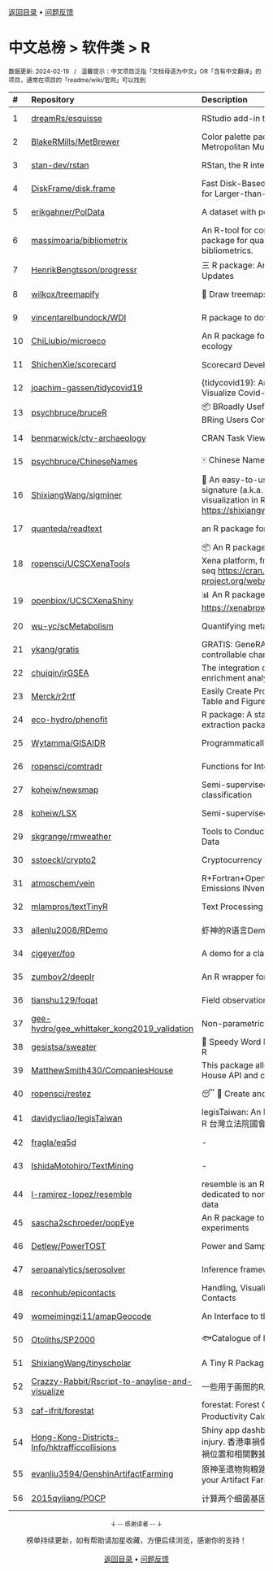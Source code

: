 <a href="https://gitee.com/GrowingGit/GitHub-Chinese-Top-Charts#github中文排行榜">返回目录</a> • <a href="/content/docs/feedback.md">问题反馈</a>

# 中文总榜 > 软件类 > R
<sub>数据更新: 2024-02-19&nbsp;&nbsp;&nbsp;/&nbsp;&nbsp;&nbsp;温馨提示：中文项目泛指「文档母语为中文」OR「含有中文翻译」的项目，通常在项目的「readme/wiki/官网」可以找到</sub>

|#|Repository|Description|Stars|Updated|
|:-|:-|:-|:-|:-|
|1|[dreamRs/esquisse](https://github.com/dreamRs/esquisse)|RStudio add-in to make plots interactively with ggplot2|1717|2024-01-10|
|2|[BlakeRMills/MetBrewer](https://github.com/BlakeRMills/MetBrewer)|Color palette package in R inspired by works at the Metropolitan Museum of Art in New York|1023|2023-09-30|
|3|[stan-dev/rstan](https://github.com/stan-dev/rstan)|RStan, the R interface to Stan|987|2024-02-18|
|4|[DiskFrame/disk.frame](https://github.com/DiskFrame/disk.frame)|Fast Disk-Based Parallelized Data Manipulation Framework for Larger-than-RAM Data|590|2024-02-05|
|5|[erikgahner/PolData](https://github.com/erikgahner/PolData)|A dataset with political datasets|492|2024-02-16|
|6|[massimoaria/bibliometrix](https://github.com/massimoaria/bibliometrix)|An R-tool for comprehensive science mapping analysis. A package for quantitative research in scientometrics and bibliometrics.|442|2024-02-13|
|7|[HenrikBengtsson/progressr](https://github.com/HenrikBengtsson/progressr)|三 R package: An Inclusive, Unifying API for Progress Updates|271|2023-12-12|
|8|[wilkox/treemapify](https://github.com/wilkox/treemapify)|🌳 Draw treemaps in ggplot2|207|2023-10-17|
|9|[vincentarelbundock/WDI](https://github.com/vincentarelbundock/WDI)|R package to download World Bank data|195|2023-11-23|
|10|[ChiLiubio/microeco](https://github.com/ChiLiubio/microeco)|An R package for data analysis in microbial community ecology|157|2024-02-18|
|11|[ShichenXie/scorecard](https://github.com/ShichenXie/scorecard)|Scorecard Development in R, 评分卡|156|2023-09-14|
|12|[joachim-gassen/tidycovid19](https://github.com/joachim-gassen/tidycovid19)|{tidycovid19}: An R Package to Download, Tidy and Visualize Covid-19 Related Data|145|2024-02-18|
|13|[psychbruce/bruceR](https://github.com/psychbruce/bruceR)|📦 BRoadly Useful Convenient and Efficient R functions that BRing Users Concise and Elegant R data analyses.|142|2023-10-01|
|14|[benmarwick/ctv-archaeology](https://github.com/benmarwick/ctv-archaeology)|CRAN Task View: Archaeological Science|141|2024-01-31|
|15|[psychbruce/ChineseNames](https://github.com/psychbruce/ChineseNames)|🀄 Chinese Name Database (1930-2008).|129|2023-09-27|
|16|[ShixiangWang/sigminer](https://github.com/ShixiangWang/sigminer)|🌲 An easy-to-use and scalable toolkit for genomic alteration signature (a.k.a. mutational signature) analysis and visualization in R https://shixiangwang.github.io/sigminer/reference/index.html|127|2024-01-03|
|17|[quanteda/readtext](https://github.com/quanteda/readtext)|an R package for reading text files|113|2024-02-01|
|18|[ropensci/UCSCXenaTools](https://github.com/ropensci/UCSCXenaTools)|:package: An R package for accessing genomics data from UCSC Xena platform, from cancer multi-omics to single-cell RNA-seq https://cran.r-project.org/web/packages/UCSCXenaTools/|93|2024-01-13|
|19|[openbiox/UCSCXenaShiny](https://github.com/openbiox/UCSCXenaShiny)|📊 An R package for interactively exploring UCSC Xena https://xenabrowser.net/datapages/|82|2024-02-13|
|20|[wu-yc/scMetabolism](https://github.com/wu-yc/scMetabolism)|Quantifying metabolism activity at the single-cell resolution|75|2024-02-08|
|21|[ykang/gratis](https://github.com/ykang/gratis)|GRATIS: GeneRAting TIme Series with diverse and controllable characteristics|75|2023-08-29|
|22|[chuiqin/irGSEA](https://github.com/chuiqin/irGSEA)|The integration of single cell rank-based gene set enrichment analysis|71|2024-01-02|
|23|[Merck/r2rtf](https://github.com/Merck/r2rtf)|Easily Create Production-Ready Rich Text Format (RTF) Table and Figure|71|2024-02-08|
|24|[eco-hydro/phenofit](https://github.com/eco-hydro/phenofit)|R package: A state-of-the-art Vegetation Phenology extraction package, phenofit|66|2024-01-23|
|25|[Wytamma/GISAIDR](https://github.com/Wytamma/GISAIDR)|Programmatically interact with the GISAID database.|61|2024-02-01|
|26|[ropensci/comtradr](https://github.com/ropensci/comtradr)|Functions for Interacting with the UN Comtrade API|58|2024-02-15|
|27|[koheiw/newsmap](https://github.com/koheiw/newsmap)|Semi-supervised algorithm for geographical document classification|56|2024-01-31|
|28|[koheiw/LSX](https://github.com/koheiw/LSX)|Semi-supervised algorithm for document scaling|52|2024-02-18|
|29|[skgrange/rmweather](https://github.com/skgrange/rmweather)|Tools to Conduct Meteorological Normalisation on Air Quality Data|44|2023-11-21|
|30|[sstoeckl/crypto2](https://github.com/sstoeckl/crypto2)|Cryptocurrency Market Data|43|2024-01-29|
|31|[atmoschem/vein](https://github.com/atmoschem/vein)| R+Fortran+OpenMP package to estimate Vehicular Emissions INventories VEIN. |42|2024-01-21|
|32|[mlampros/textTinyR](https://github.com/mlampros/textTinyR)|Text Processing for Small or Big Data Files in R|38|2023-12-05|
|33|[allenlu2008/RDemo](https://github.com/allenlu2008/RDemo)|虾神的R语言Demo|35|2023-09-05|
|34|[cjgeyer/foo](https://github.com/cjgeyer/foo)|A demo for a class|34|2024-01-23|
|35|[zumbov2/deeplr](https://github.com/zumbov2/deeplr)|An R wrapper for the DeepL Translator API|33|2023-11-03|
|36|[tianshu129/foqat](https://github.com/tianshu129/foqat)|Field observation quick analysis toolkit|31|2023-10-01|
|37|[gee-hydro/gee_whittaker_kong2019_validation](https://github.com/gee-hydro/gee_whittaker_kong2019_validation)|Non-parametric weighted Whittaker smoothing|31|2023-09-17|
|38|[gesistsa/sweater](https://github.com/gesistsa/sweater)|👚 Speedy Word Embedding Association Test & Extras using R|26|2023-11-10|
|39|[MatthewSmith430/CompaniesHouse](https://github.com/MatthewSmith430/CompaniesHouse)|This package allows to extract data from the Companies House API and create interlocking directorates networks|25|2024-01-19|
|40|[ropensci/restez](https://github.com/ropensci/restez)|:sleeping: :open_file_folder: Create and Query a Local Copy of GenBank in R|24|2023-10-25|
|41|[davidycliao/legisTaiwan](https://github.com/davidycliao/legisTaiwan)|legisTaiwan: An Interface to Access Taiwan Legislative API in R 台灣立法院國會系統 API |21|2023-10-31|
|42|[fragla/eq5d](https://github.com/fragla/eq5d)|-|19|2024-02-16|
|43|[IshidaMotohiro/TextMining](https://github.com/IshidaMotohiro/TextMining)|-|18|2023-11-02|
|44|[l-ramirez-lopez/resemble](https://github.com/l-ramirez-lopez/resemble)|resemble is an R package which implements functions dedicated to non-linear modelling of complex spectroscopy data|18|2024-02-16|
|45|[sascha2schroeder/popEye](https://github.com/sascha2schroeder/popEye)|An R package to analyze eye-tracking data from reading experiments|17|2024-01-03|
|46|[Detlew/PowerTOST](https://github.com/Detlew/PowerTOST)|Power and Sample Size for (Bio)Equivalence Studies|17|2024-02-12|
|47|[seroanalytics/serosolver](https://github.com/seroanalytics/serosolver)|Inference framework for serological data|14|2024-01-29|
|48|[reconhub/epicontacts](https://github.com/reconhub/epicontacts)|Handling, Visualisation and Analysis of Epidemiological Contacts|14|2024-02-15|
|49|[womeimingzi11/amapGeocode](https://github.com/womeimingzi11/amapGeocode)|An Interface to the AutoNavi Maps API Geocoding Services|11|2023-10-31|
|50|[Otoliths/SP2000](https://github.com/Otoliths/SP2000)|🐟Catalogue of Life toolkit for R|11|2023-11-29|
|51|[ShixiangWang/tinyscholar](https://github.com/ShixiangWang/tinyscholar)|A Tiny R Package to Get and Show Google Scholar Profile|8|2024-01-05|
|52|[Crazzy-Rabbit/Rscript-to-anaylise-and-visualize](https://github.com/Crazzy-Rabbit/Rscript-to-anaylise-and-visualize)|一些用于画图的R脚本|7|2024-01-12|
|53|[caf-ifrit/forestat](https://github.com/caf-ifrit/forestat)|forestat: Forest Carbon Sequestration and Potential Productivity Calculation 森林碳汇计量和潜力计算|6|2023-10-10|
|54|[Hong-Kong-Districts-Info/hktrafficcollisions](https://github.com/Hong-Kong-Districts-Info/hktrafficcollisions)|Shiny app dashboard of HK traffic collisions that result in injury.   香港車禍傷亡資料庫：利用互動地圖和儀表版，將香港車禍位置和相關數據可視化。|6|2024-01-20|
|55|[evanliu3594/GenshinArtifactFarming](https://github.com/evanliu3594/GenshinArtifactFarming)|原神圣遗物狗粮路线规划装置   Planning tools for customizing your Artifact Farming Route in Genshin Impact|5|2023-12-27|
|56|[2015qyliang/POCP](https://github.com/2015qyliang/POCP)|计算两个细菌基因组之间的核心蛋白相似性|5|2023-09-06|

<div align="center">
    <p><sub>↓ -- 感谢读者 -- ↓</sub></p>
    榜单持续更新，如有帮助请加星收藏，方便后续浏览，感谢你的支持！
</div>

<br/>

<div align="center"><a href="https://gitee.com/GrowingGit/GitHub-Chinese-Top-Charts#github中文排行榜">返回目录</a> • <a href="/content/docs/feedback.md">问题反馈</a></div>
